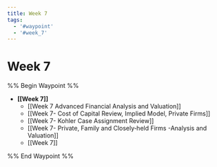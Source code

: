 ```yaml
---
title: Week 7
tags:
  - '#waypoint'
  - '#week_7'
---
```

# Week 7
%% Begin Waypoint %%
- **[[Week 7]]**
	- [[Week 7 Advanced Financial Analysis and Valuation]]
	- [[Week 7- Cost of Capital Review,    Implied Model,    Private Firms]]
	- [[Week 7- Kohler Case Assignment Review]]
	- [[Week 7- Private,    Family and Closely‐held Firms -Analysis and Valuation]]
	- [[Week 7]]

%% End Waypoint %%
